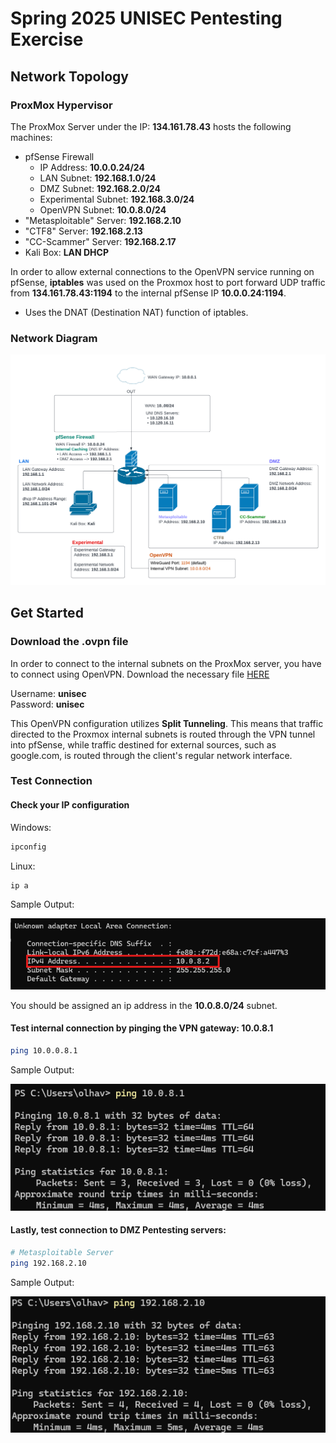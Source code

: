 # Spring 2025 UNISEC Pentesting Exercise

## Network Topology
### ProxMox Hypervisor
The ProxMox Server under the IP: **134.161.78.43** hosts the following machines:
- pfSense Firewall
    * IP Address: **10.0.0.24/24**
    * LAN Subnet: **192.168.1.0/24**
    * DMZ Subnet: **192.168.2.0/24**
    * Experimental Subnet: **192.168.3.0/24**
    * OpenVPN Subnet: **10.0.8.0/24**
- "Metasploitable" Server: **192.168.2.10**
- "CTF8" Server: **192.168.2.13**
- "CC-Scammer" Server: **192.168.2.17**
- Kali Box: **LAN DHCP**

In order to allow external connections to the OpenVPN service running on pfSense, **iptables** was used on the Proxmox host to port forward UDP traffic from **134.161.78.43:1194** to the internal pfSense IP **10.0.0.24:1194**.
- Uses the DNAT (Destination NAT) function of iptables.

### Network Diagram
<div align="center">
  <img src="./images/proxmox_network_diagram.png" alt="network diagram">
</div>

## Get Started
### Download the .ovpn file
In order to connect to the internal subnets on the ProxMox server, you have to connect using OpenVPN. Download the necessary file <a href="./unisec-dom.ovpn" download>HERE</a>

Username: **unisec**  
Password: **unisec**

This OpenVPN configuration utilizes **Split Tunneling**. This means that traffic directed to the Proxmox internal subnets is routed through the VPN tunnel into pfSense, while traffic destined for external sources, such as google.com, is routed through the client's regular network interface.

### Test Connection
#### Check your IP configuration  
Windows:
```bash
ipconfig
```

Linux:  
```bash
ip a
```

Sample Output:  
<div align="center">
  <img src="./images/ipconfig_output.png" alt="ipconfig output">
</div>

You should be assigned an ip address in the **10.0.8.0/24** subnet.  

#### Test internal connection by pinging the VPN gateway: 10.0.8.1
```bash
ping 10.0.0.8.1
```

Sample Output:
<div align="center">
  <img src="./images/ping_vpn_gateway.png" alt="ping vpn gateway output">
</div>

#### Lastly, test connection to DMZ Pentesting servers:  
```bash
# Metasploitable Server
ping 192.168.2.10
```

Sample Output:  
<div align="center">
  <img src="./images/ping_metasploitable.png" alt="ping metasploitable output">
</div>



